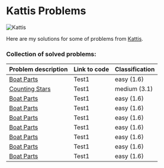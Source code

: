 # Kattis Problems

![Kattis](https://open.kattis.com/images/site/header/logo-empty.png?0bb770=)

Here are my solutions for some of problems from  [Kattis](https://open.kattis.com/").

### Collection of solved problems:

| Problem description     | Link to code      | Classification     |
| ------------- | ---------------- | -------- |
| [Boat Parts](https://open.kattis.com/problems/boatparts")          | Test1         | easy (1.6)  |
| [Counting Stars](https://open.kattis.com/problems/countingstars")          | Test1         | medium (3.1)  |
| [Boat Parts](https://open.kattis.com/problems/boatparts")          | Test1         | easy (1.6)  |
| [Boat Parts](https://open.kattis.com/problems/boatparts")          | Test1         | easy (1.6)  |
| [Boat Parts](https://open.kattis.com/problems/boatparts")          | Test1         | easy (1.6)  |
| [Boat Parts](https://open.kattis.com/problems/boatparts")          | Test1         | easy (1.6)  |
| [Boat Parts](https://open.kattis.com/problems/boatparts")          | Test1         | easy (1.6)  |
| [Boat Parts](https://open.kattis.com/problems/boatparts")          | Test1         | easy (1.6)  |
| [Boat Parts](https://open.kattis.com/problems/boatparts")          | Test1         | easy (1.6)  |
